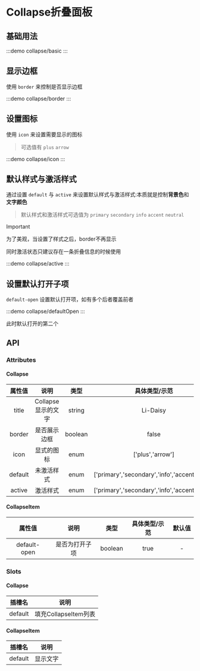 # Collapse折叠面板

## 基础用法

:::demo collapse/basic
:::

## 显示边框

使用 `border` 来控制是否显示边框

:::demo collapse/border
:::

## 设置图标

使用 `icon` 来设置需要显示的图标

> 可选值有 `plus` `arrow`

:::demo collapse/icon
:::

## 默认样式与激活样式

通过设置 `default` 与 `active` 来设置默认样式与激活样式:本质就是控制**背景色**和**文字颜色**

> 默认样式和激活样式可选值为 `primary` `secondary` `info` `accent` `neutral`

> [!IMPORTANT]
> 为了美观，当设置了样式之后，border不再显示
>
> 同时激活状态只建议存在一条折叠信息的时候使用

:::demo collapse/active
:::

## 设置默认打开子项

`default-open` 设置默认打开项，如有多个后者覆盖前者

:::demo collapse/defaultOpen
:::

此时默认打开的第二个

## API

### Attributes

#### Collapse
| 属性值  |        说明        |  类型   |                 具体类型/示范                  | 默认值  |
| :-----: | :----------------: | :-----: | :--------------------------------------------: | :-----: |
|  title  | Collapse显示的文字 | string  |                    Li-Daisy                    |    -    |
| border  |    是否展示边框    | boolean |                     false                      |  false  |
|  icon   |     显式的图标     |  enum   |                ['plus','arrow']                | 'arrow' |
| default |     未激活样式     |  enum   | ['primary','secondary','info','accent','info'] |    -    |
| active  |      激活样式      |  enum   | ['primary','secondary','info','accent','info'] |    -    |


#### CollapseItem
|    属性值    |      说明      |  类型   | 具体类型/示范 | 默认值 |
| :----------: | :------------: | :-----: | :-----------: | :----: |
| default-open | 是否为打开子项 | boolean |     true      |   -    |


### Slots

#### Collapse
| 插槽名  |         说明         |
| :-----: | :------------------: |
| default | 填充CollapseItem列表 |

#### CollapseItem
| 插槽名  |   说明   |
| :-----: | :------: |
| default | 显示文字 |
